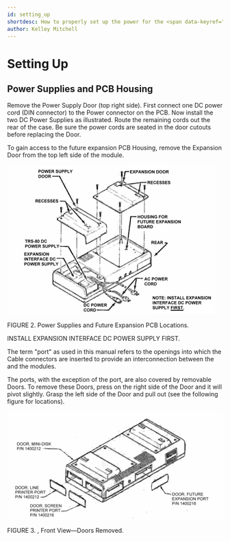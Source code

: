 ```yaml
---
id: setting_up
shortdesc: How to properly set up the power for the <span data-keyref="computer_model" /> <span data-keyref="peripheral_name" />.
author: Kelley Mitchell
---
```


# Setting Up

## Power Supplies and PCB Housing 

Remove the Power Supply Door (top right side). First connect one DC power cord (DIN connector) to the Power connector on the PCB. Now install the two DC Power Supplies as illustrated. Route the remaining cords out the rear of the case. Be sure the power cords are seated in the door cutouts before replacing the Door.

To gain access to the future expansion PCB Housing, remove the Expansion Door from the top left side of the module.

![Image](images/future_expansion_locations.png)

FIGURE 2. Power Supplies and Future Expansion PCB Locations.

<p><div data-class="note">INSTALL EXPANSION INTERFACE DC POWER SUPPLY FIRST.</div></p> 

<p><div data-class="note">The term "port" as used in this manual refers to the openings into which the Cable connectors are inserted to provide an interconnection between the <span data-keyref="computer_model" /> and the <span data-keyref="peripheral_name" /> modules.</div></p> 

The ports, with the exception of the <span data-keyref="peripheral_name" /> port, are also covered by removable Doors. To remove these Doors, press on the right side of the Door and it will pivot slightly. Grasp the left side of the Door and pull out (see the following figure for locations).

![Image](images/expansion_with_doors_removed.png)

FIGURE 3. <span data-keyref="peripheral_name" />, Front View—Doors Removed. 
